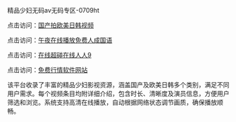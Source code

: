 精品少妇无码av无码专区-0709ht

点击访问：<a href="https://heiliaowt0d7p.pages.dev">国产拍欧美日韩视频</a>

点击访问：<a href="https://heiliaoga6s9v.pages.dev">午夜在线播放免费人成国语</a>

点击访问：<a href="https://heiliaoow5kzm.pages.dev">在线超碰在线人人9</a>

点击访问：<a href="https://heiliao2dmwwy.pages.dev">免费行情软件网站</a>

该平台收录了丰富的精品少妇影视资源，涵盖国产及欧美日韩多个类别，满足不同用户需求。每个视频条目均附详细介绍，包含时长、清晰度及演员信息，方便用户筛选和浏览。系统支持高清在线播放，自动根据网络状态调节画质，确保播放顺畅。

<span style="display:none;">[Canonical link](https://github.com/dangtho20250709/dangtho18 ）</span>
